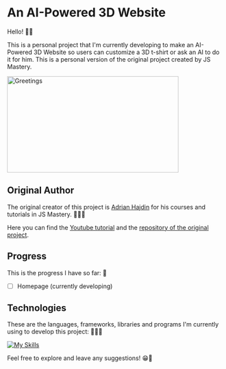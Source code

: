 # An AI-Powered 3D Website
Hello! 👋🏻

This is a personal project that I'm currently developing to make an AI-Powered 3D Website so users can customize a 3D t-shirt or ask an AI to do it for him.
This is a personal version of the original project created by JS Mastery.

<picture>
  <img alt="Greetings" src="https://media.tenor.com/ihPF5dJ6XeMAAAAd/halo-halo2.gif" width="400" height="225">
</picture>

## Original Author
The original creator of this project is [Adrian Hajdin](https://github.com/adrianhajdin) for his courses and tutorials in JS Mastery. 👨🏻‍🏫

Here you can find the [Youtube tutorial](https://youtu.be/ZqEa8fTxypQ) and the [repository of the original project](https://github.com/adrianhajdin/project_threejs_ai). 

## Progress
This is the progress I have so far: 📝
 - [ ] Homepage (currently developing)
 
## Technologies
These are the languages, frameworks, libraries and programs I'm currently using to develop this project: 👨🏻‍💻

[![My Skills](https://skillicons.dev/icons?i=vscode,react,tailwind,threejs,vite,js,css,html)](https://skillicons.dev) 

Feel free to explore and leave any suggestions! 😁💬
